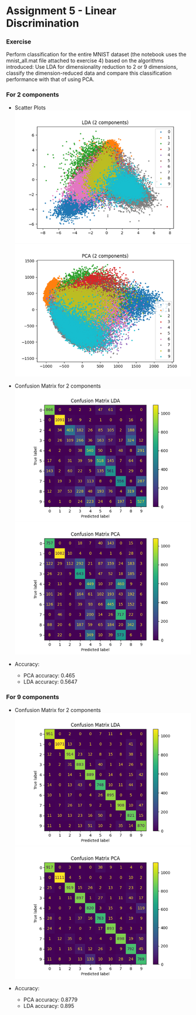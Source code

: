 # Assignment 5 - Linear Discrimination

### Exercise
Perform classification for the entire MNIST dataset (the notebook uses the mnist_all.mat file attached to exercise 4) based on the algorithms introduced: Use LDA for dimensionality reduction to 2 or 9 dimensions, classify the dimension-reduced data and compare this classification performance with that of using PCA. 

### For 2 components
- Scatter Plots
![image](lda_2_components_scatter.png)
![image](pca_2_components_scatter.png)

- Confusion Matrix for 2 components
![image](confusion_matrix_lda_2_components.png)
![image](confusion_matrix_pca_2_components.png)

- Accuracy:
  - PCA accuracy: 0.465
  - LDA accuracy: 0.5647

### For 9 components

- Confusion Matrix for 2 components
![image](confusion_matrix_lda_9_components.png)
![image](confusion_matrix_pca_9_components.png)

- Accuracy:
  - PCA accuracy: 0.8779
  - LDA accuracy: 0.895